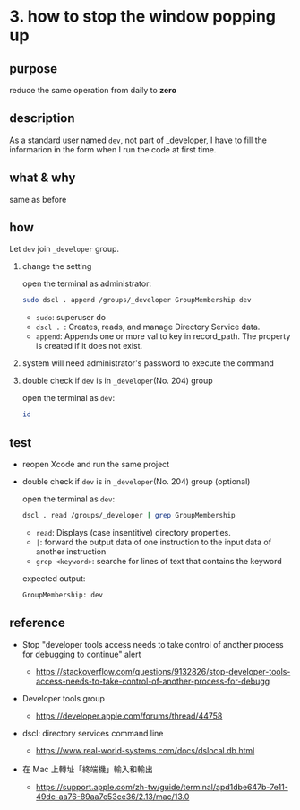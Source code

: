 # 3. how to stop the window popping up

## purpose

reduce the same operation from daily to **zero**

## description

As a standard user named `dev`, not part of _developer, I have to fill the informarion in the form when I run the code at first time.

## what & why

same as before

## how

Let `dev` join `_developer` group.

1. change the setting

    open the terminal as administrator:
    
    ```bash
    sudo dscl . append /groups/_developer GroupMembership dev
    ```

    * `sudo`: superuser do
    * `dscl . `: Creates, reads, and manage Directory Service data.
    * `append`: Appends one or more val to key in record_path. The property is created if it does not exist.

1. system will need administrator's password to execute the command

1. double check if `dev` is in `_developer`(No. 204) group

    open the terminal as `dev`:

    ```bash
    id
    ```

## test

* reopen Xcode and run the same project

* double check if `dev` is in `_developer`(No. 204) group (optional)

    open the terminal as `dev`:

    ```bash
    dscl . read /groups/_developer | grep GroupMembership
    ```

    * `read`: Displays (case insentitive) directory properties.
    * `|`: forward the output data of one instruction to the input data of another instruction
    * `grep <keyword>`: searche for lines of text that contains the keyword

    expected output:

    ```bash
    GroupMembership: dev
    ```

## reference

* Stop "developer tools access needs to take control of another process for debugging to continue" alert
    * https://stackoverflow.com/questions/9132826/stop-developer-tools-access-needs-to-take-control-of-another-process-for-debugg

* Developer tools group
    * https://developer.apple.com/forums/thread/44758

* dscl: directory services command line
    * https://www.real-world-systems.com/docs/dslocal.db.html

* 在 Mac 上轉址「終端機」輸入和輸出
    * https://support.apple.com/zh-tw/guide/terminal/apd1dbe647b-7e11-49dc-aa76-89aa7e53ce36/2.13/mac/13.0